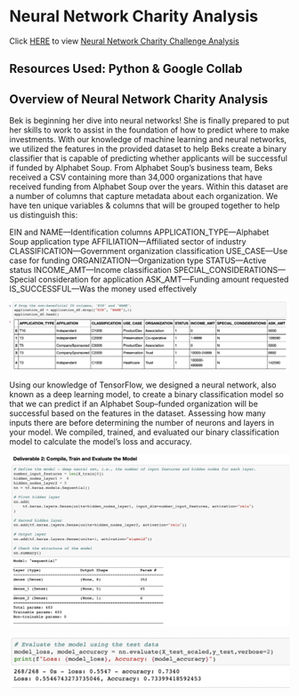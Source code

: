 # Neural Network Charity Analysis

Click [HERE](https://github.com/stackanna/Neural_Network_Charity_Analysis/blob/f0d8455e9a2df45395834cab108da729d357b287/AlphabetSoupCharity.ipynb) to view [Neural Network Charity Challenge Analysis](https://github.com/stackanna/Neural_Network_Charity_Analysis/blob/f0d8455e9a2df45395834cab108da729d357b287/AlphabetSoupCharity.ipynb)

## Resources Used: Python & Google Collab

## Overview of Neural Network Charity Analysis

Bek is beginning her dive into neural networks! She is finally prepared to put her skills to work to assist in the foundation of how to predict where to make investments. With our knowledge of machine learning and neural networks, we utilized the features in the provided dataset to help Beks create a binary classifier that is capable of predicting whether applicants will be successful if funded by Alphabet Soup. From Alphabet Soup’s business team, Beks received a CSV containing more than 34,000 organizations that have received funding from Alphabet Soup over the years. Within this dataset are a number of columns that capture metadata about each organization. We have ten unique variables & columns that will be grouped together to help us distinguish this:

EIN and NAME—Identification columns
APPLICATION_TYPE—Alphabet Soup application type
AFFILIATION—Affiliated sector of industry
CLASSIFICATION—Government organization classification
USE_CASE—Use case for funding
ORGANIZATION—Organization type
STATUS—Active status
INCOME_AMT—Income classification
SPECIAL_CONSIDERATIONS—Special consideration for application
ASK_AMT—Funding amount requested
IS_SUCCESSFUL—Was the money used effectively


![alt text](https://github.com/stackanna/Neural_Network_Charity_Analysis/blob/21e9802272a0e7cc00f1160ea6c4a1b88d039b07/Screen%20Shot%202021-07-25%20at%209.12.53%20PM.png)

Using our knowledge of TensorFlow, we designed a neural network, also known as a deep learning model, to create a binary classification model so that we can predict if an Alphabet Soup–funded organization will be successful based on the features in the dataset. Assessing how many inputs there are before determining the number of neurons and layers in your model. We compiled, trained, and evaluated our binary classification model to calculate the model’s loss and accuracy.

![alt text](https://github.com/stackanna/Neural_Network_Charity_Analysis/blob/21e9802272a0e7cc00f1160ea6c4a1b88d039b07/Screen%20Shot%202021-07-25%20at%209.14.42%20PM.png)

![alt text](https://github.com/stackanna/Neural_Network_Charity_Analysis/blob/21e9802272a0e7cc00f1160ea6c4a1b88d039b07/Screen%20Shot%202021-07-25%20at%209.15.22%20PM.png)
